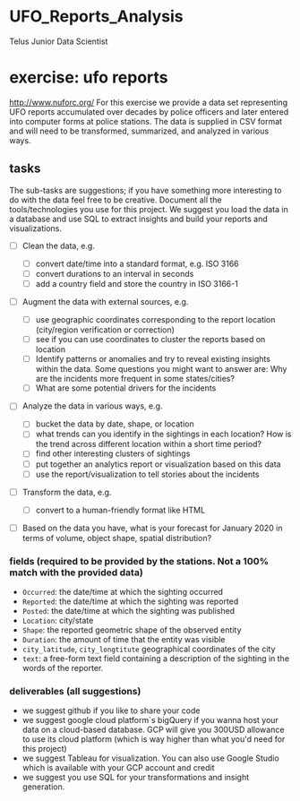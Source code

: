 # UFO_Reports_Analysis
Telus Junior Data Scientist

# exercise: ufo reports
http://www.nuforc.org/
For this exercise we provide a data set representing UFO reports accumulated over decades by police officers and later entered into computer forms at police stations. The data is supplied in CSV format and will need to be transformed, summarized, and analyzed in various ways.

## tasks

The sub-tasks are suggestions; if you have something more interesting to do with the data feel free to be creative. Document all the tools/technologies you use for this project. We suggest you load the data in a database and use SQL to extract insights and build your reports and visualizations.

- [ ] Clean the data, e.g.
    - [ ] convert date/time into a standard format, e.g. ISO 3166
    - [ ] convert durations to an interval in seconds
    - [ ] add a country field and store the country in ISO 3166-1
- [ ] Augment the data with external sources, e.g.
    - [ ] use geographic coordinates corresponding to the report location (city/region verification or correction)
    - [ ] see if you can use coordinates to cluster the reports based on location
    - [ ] Identify patterns or anomalies and try to reveal existing insights within the data. Some questions you might want to answer are: Why are the incidents more frequent in some states/cities?
    - [ ] What are some potential drivers for the incidents
- [ ] Analyze the data in various ways, e.g.
    - [ ] bucket the data by date, shape, or location
    - [ ] what trends can you identify in the sightings in each location? How is the trend across different location within a short time period?
    - [ ] find other interesting clusters of sightings
    - [ ] put together an analytics report or visualization based on this data
    - [ ] use the report/visualization to tell stories about the incidents 
- [ ] Transform the data, e.g.
    - [ ] convert to a human-friendly format like HTML
- [ ] Based on the data you have, what is your forecast for January 2020 in terms of volume, object shape, spatial distribution?
  

### fields (required to be provided by the stations. Not a 100% match with the provided data)

- `Occurred`: the date/time at which the sighting occurred
- `Reported`: the date/time at which the sighting was reported
- `Posted`: the date/time at which the sighting was published
- `Location`: city/state
- `Shape`: the reported geometric shape of the observed entity
- `Duration`: the amount of time that the entity was visible
- `city_latitude`, `city_longtitute` geographical coordinates of the city 
- `text`: a free-form text field containing a description of the sighting in the words of the reporter.

### deliverables (all suggestions)

- we suggest github if you like to share your code
- we suggest google cloud platform`s bigQuery if you wanna host your data on a cloud-based database. GCP will give you 300USD allowance to use its cloud platform (which is way higher than what you'd need for this project)
- we suggest Tableau for visualization. You can also use Google Studio which is available with your GCP account and credit
- we suggest you use SQL for your transformations and insight generation. 
